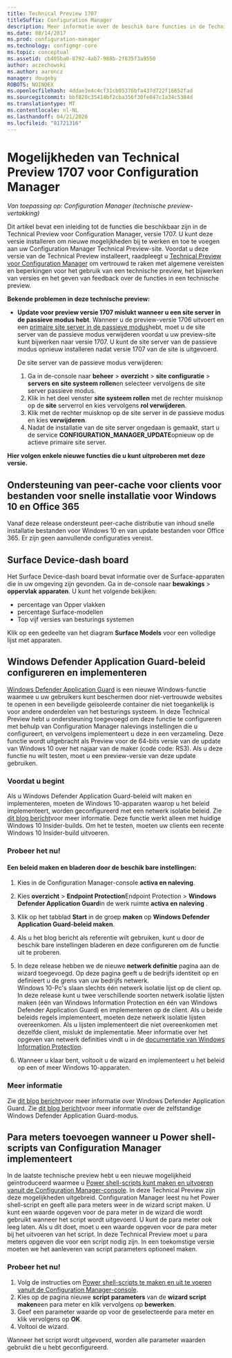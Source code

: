 ```yaml
---
title: Technical Preview 1707
titleSuffix: Configuration Manager
description: Meer informatie over de beschik bare functies in de Technical Preview-versie 1707 voor Configuration Manager.
ms.date: 08/14/2017
ms.prod: configuration-manager
ms.technology: configmgr-core
ms.topic: conceptual
ms.assetid: cb405ba0-8792-4ab7-988b-2f835f3a9550
author: aczechowski
ms.author: aaroncz
manager: dougeby
ROBOTS: NOINDEX
ms.openlocfilehash: 4ddae3e4c4cf31cb05376bfa437d722f16652fad
ms.sourcegitcommit: bbf820c35414bf2cba356f30fe047c1a34c5384d
ms.translationtype: MT
ms.contentlocale: nl-NL
ms.lasthandoff: 04/21/2020
ms.locfileid: "81721316"
---
```

# <a name="capabilities-in-technical-preview-1707-for-configuration-manager"></a>Mogelijkheden van Technical Preview 1707 voor Configuration Manager

*Van toepassing op: Configuration Manager (technische preview-vertakking)*

Dit artikel bevat een inleiding tot de functies die beschikbaar zijn in de Technical Preview voor Configuration Manager, versie 1707. U kunt deze versie installeren om nieuwe mogelijkheden bij te werken en toe te voegen aan uw Configuration Manager Technical Preview-site. Voordat u deze versie van de Technical Preview installeert, raadpleegt u [Technical Preview voor Configuration Manager](../../core/get-started/technical-preview.md) om vertrouwd te raken met algemene vereisten en beperkingen voor het gebruik van een technische preview, het bijwerken van versies en het geven van feedback over de functies in een technische preview.     


<!--  Known Issues Template   
**Known Issues in this Technical Preview:**
-   **Issue Name**. Details
    Workaround details.
-->

**Bekende problemen in deze technische preview:**
- **Update voor preview versie 1707 mislukt wanneer u een site server in de passieve modus hebt**. Wanneer u de preview-versie 1706 uitvoert en een [primaire site server in de passieve modus](capabilities-in-technical-preview-1706.md#site-server-role-high-availability)hebt, moet u de site server van de passieve modus verwijderen voordat u uw preview-site kunt bijwerken naar versie 1707. U kunt de site server van de passieve modus opnieuw installeren nadat versie 1707 van de site is uitgevoerd.

  De site server van de passieve modus verwijderen:
  1. Ga in de-console naar **beheer** > **overzicht** > **site configuratie** > **servers en site systeem rollen**en selecteer vervolgens de site server passieve modus.
  2. Klik in het deel venster **site systeem rollen** met de rechter muisknop op de **site** serverrol en kies vervolgens **rol verwijderen**.
  3. Klik met de rechter muisknop op de site server in de passieve modus en kies **verwijderen**.
  4. Nadat de installatie van de site server ongedaan is gemaakt, start u de service **CONFIGURATION_MANAGER_UPDATE**opnieuw op de actieve primaire site server.



**Hier volgen enkele nieuwe functies die u kunt uitproberen met deze versie.**  

<!--  Rough Section Template
##  FEATURE

### Procedure 1
### Try it out!  
 Try to complete the following tasks and then send us **Feedback** from the **Home** tab of the Ribbon to let us know how it worked:
 -  Task 1
 -  Task 2              
-->

## <a name="client-peer-cache-support-for-express-installation-files-for-windows-10-and-office-365"></a>Ondersteuning van peer-cache voor clients voor bestanden voor snelle installatie voor Windows 10 en Office 365
<!-- 1352486 -->
Vanaf deze release ondersteunt peer-cache distributie van inhoud snelle installatie bestanden voor Windows 10 en van update bestanden voor Office 365. Er zijn geen aanvullende configuraties vereist.

## <a name="surface-device-dashboard"></a>Surface Device-dash board
<!--1355788-->
Het Surface Device-dash board bevat informatie over de Surface-apparaten die in uw omgeving zijn gevonden. Ga in de-console naar **bewakings** > **oppervlak apparaten**. U kunt het volgende bekijken:
- percentage van Opper vlakken
- percentage Surface-modellen
- Top vijf versies van besturings systemen

Klik op een gedeelte van het diagram **Surface Models** voor een volledige lijst met apparaten.  

## <a name="configure-and-deploy-windows-defender-application-guard-policies"></a>Windows Defender Application Guard-beleid configureren en implementeren
<!-- 1351960 -->

[Windows Defender Application Guard](https://blogs.windows.com/msedgedev/2016/09/27/application-guard-microsoft-edge/#XLxEbcpkuKcFebrw.97) is een nieuwe Windows-functie waarmee u uw gebruikers kunt beschermen door niet-vertrouwde websites te openen in een beveiligde geïsoleerde container die niet toegankelijk is voor andere onderdelen van het besturings systeem. In deze Technical Preview hebt u ondersteuning toegevoegd om deze functie te configureren met behulp van Configuration Manager nalevings instellingen die u configureert, en vervolgens implementeert u deze in een verzameling. Deze functie wordt uitgebracht als Preview voor de 64-bits versie van de update van Windows 10 over het najaar van de maker (code code: RS3). Als u deze functie nu wilt testen, moet u een preview-versie van deze update gebruiken.

### <a name="before-you-start"></a>Voordat u begint

Als u Windows Defender Application Guard-beleid wilt maken en implementeren, moeten de Windows 10-apparaten waarop u het beleid implementeert, worden geconfigureerd met een netwerk isolatie beleid. Zie [dit blog bericht](https://blogs.windows.com/msedgedev/2016/09/27/application-guard-microsoft-edge/#BmJGKPfSjHHzsMmI.97)voor meer informatie. Deze functie werkt alleen met huidige Windows 10 Insider-builds. Om het te testen, moeten uw clients een recente Windows 10 Insider-build uitvoeren.

### <a name="try-it-out"></a>Probeer het nu!

#### <a name="to-create-a-policy-and-to-browse-the-available-settings"></a>Een beleid maken en bladeren door de beschik bare instellingen:

1. Kies in de Configuration Manager-console **activa en naleving**.
2. Kies **overzicht** > **Endpoint Protection**Endpoint Protection > **Windows Defender Application Guard**in de werk ruimte **activa en naleving** .
3. Klik op het tabblad **Start** in de groep **maken** op **Windows Defender Application Guard-beleid maken**.
4. Als u het blog bericht als referentie wilt gebruiken, kunt u door de beschik bare instellingen bladeren en deze configureren om de functie uit te proberen.
5. In deze release hebben we de nieuwe **netwerk definitie** pagina aan de wizard toegevoegd. Op deze pagina geeft u de bedrijfs identiteit op en definieert u de grens van uw bedrijfs netwerk.<br>Windows 10-Pc's slaan slechts één netwerk isolatie lijst op de client op. In deze release kunt u twee verschillende soorten netwerk isolatie lijsten maken (één van Windows Information Protection en één van Windows Defender Application Guard) en implementeren op de client. Als u beide beleids regels implementeert, moeten deze netwerk isolatie lijsten overeenkomen. Als u lijsten implementeert die niet overeenkomen met dezelfde client, mislukt de implementatie.
Meer informatie over het opgeven van netwerk definities vindt u in de [documentatie van Windows Information Protection](https://docs.microsoft.com/windows/security/information-protection/windows-information-protection/create-wip-policy-using-configmgr).

6. Wanneer u klaar bent, voltooit u de wizard en implementeert u het beleid op een of meer Windows 10-apparaten.

### <a name="further-reading"></a>Meer informatie
Zie [dit blog bericht](https://blogs.windows.com/msedgedev/2016/09/27/application-guard-microsoft-edge/#BmJGKPfSjHHzsMmI.97)voor meer informatie over Windows Defender Application Guard. Zie [dit blog bericht](https://techcommunity.microsoft.com/t5/Windows-Insider-Program/Windows-Defender-Application-Guard-Standalone-mode/td-p/66903)voor meer informatie over de zelfstandige Windows Defender Application Guard-modus.

## <a name="add-parameters-when-you-deploy-powershell-scripts-from-configuration-manager"></a>Para meters toevoegen wanneer u Power shell-scripts van Configuration Manager implementeert

<!-- 1236459 --->

In de laatste technische preview hebt u een nieuwe mogelijkheid geïntroduceerd waarmee u [Power shell-scripts kunt maken en uitvoeren vanuit de Configuration Manager-console](capabilities-in-technical-preview-1706.md#create-and-run-powershell-scripts-from-the-configuration-manager-console).
In deze Technical Preview zijn deze mogelijkheden uitgebreid. Configuration Manager leest nu het Power shell-script en geeft alle para meters weer in de wizard script maken. U kunt een waarde opgeven voor de para meter in de wizard die wordt gebruikt wanneer het script wordt uitgevoerd. U kunt de para meter ook leeg laten. Als u dit doet, moet u een waarde opgeven voor de para meter bij het uitvoeren van het script.
In deze Technical Preview moet u para meters opgeven die voor een script nodig zijn. In een toekomstige versie moeten we het aanleveren van script parameters optioneel maken.

### <a name="try-it-out"></a>Probeer het nu!

1. Volg de instructies om [Power shell-scripts te maken en uit te voeren vanuit de Configuration Manager-console](capabilities-in-technical-preview-1706.md#create-and-run-powershell-scripts-from-the-configuration-manager-console).
2. Kies op de pagina nieuwe **script parameters** van de **wizard script maken**een para meter en klik vervolgens op **bewerken**.
3. Geef een parameter waarde op voor de geselecteerde para meter en klik vervolgens op **OK**.
4. Voltooi de wizard.

Wanneer het script wordt uitgevoerd, worden alle parameter waarden gebruikt die u hebt geconfigureerd.
